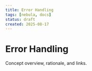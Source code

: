 ```yaml
---
title: Error Handling
tags: [nebula, docs]
status: draft
created: 2025-08-17
---
```


# Error Handling

Concept overview, rationale, and links.
